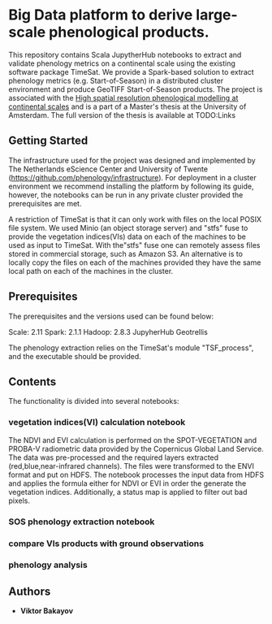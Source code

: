 # Big Data platform to derive large-scale phenological products.

This repository contains Scala JupytherHub notebooks to extract and validate phenology metrics on a continental scale using the existing software package TimeSat.
We provide a Spark-based solution to extract phenology metrics (e.g. Start-of-Season) in a distributed cluster environment and produce GeoTIFF Start-of-Season products. 
The project is  associated with the [High spatial resolution phenological modelling at continental scales](https://github.com/phenology/hsr-phenological-modelling) and is a part of a Master's thesis at the University of Amsterdam. The full version of the thesis is available at TODO:Links


## Getting Started

The infrastructure used for the project was designed and implemented by The Netherlands eScience Center and University of Twente (https://github.com/phenology/infrastructure).
For deployment in a cluster environment we recommend installing the platform by following its guide, however, the notebooks can be run in any private cluster provided the prerequisites are met. 


A restriction of TimeSat is that it can only work with files on the local POSIX file system. We used Minio (an object storage server) and "stfs" fuse to provide the vegetation indices(VIs) data on each of the machines to be used as input to TimeSat. With the"stfs" fuse one can remotely assess files stored in commercial storage, such as Amazon S3.  An alternative is to locally copy the files on each of the machines provided they have the same local path on each of the machines in the cluster.


## Prerequisites
The prerequisites and the versions used can be found below:

Scale: 2.11 
Spark: 2.1.1
Hadoop: 2.8.3
JupyherHub
Geotrellis

The phenology extraction relies on the TimeSat's module "TSF_process", and the executable should be provided.



## Contents
The functionality is divided into several notebooks:


### vegetation indices(VI) calculation notebook
The NDVI and EVI calculation is performed on the SPOT-VEGETATION and PROBA-V radiometric data provided by the Copernicus Global Land Service. The data was pre-processed and the required
layers extracted (red,blue,near-infrared channels). The files were transformed  to the ENVI format and put on HDFS. The notebook processes the input data from HDFS and applies the formula either for NDVI 
or EVI in order the generate the vegetation indices. Additionally, a status map is applied to filter out bad pixels.

### SOS phenology extraction notebook

### compare VIs products with ground observations

### phenology analysis


## Authors

* **Viktor Bakayov** 



